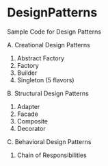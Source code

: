DesignPatterns
==============

Sample Code for Design Patterns

A. Creational Design Patterns
  1. Abstract Factory
  2. Factory
  3. Builder
  4. Singleton (5 flavors)

B. Structural Design Patterns
  1. Adapter
  2. Facade
  3. Composite
  4. Decorator

C. Behavioral Design Patterns
  1. Chain of Responsibilities


